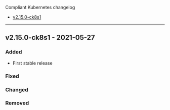  Compliant Kubernetes changelog
<!-- BEGIN TOC -->
- [v2.15.0-ck8s1](#v2.15.0-ck8s1---2021-05-27)
<!-- END TOC -->

-------------------------------------------------
## v2.15.0-ck8s1 - 2021-05-27

### Added

- First stable release

### Fixed

### Changed

### Removed

